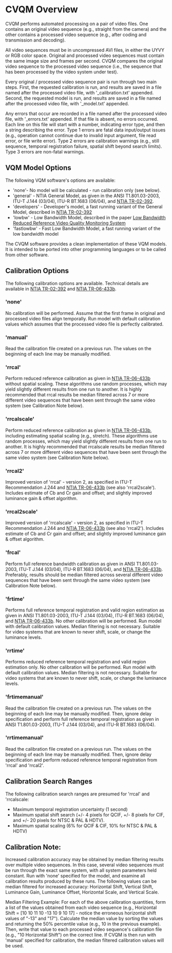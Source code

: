 # CVQM Overview
CVQM performs automated processing on a pair of video files. One contains an original video sequence (e.g., straight from the camera) and the other contains a processed video sequence (e.g., after coding and transmission and decoding). 

All video sequences must be in uncompressed AVI files, in either the UYVY or RGB color space. Original and processed video sequences must contain the same image size and frames per second. CVQM compares the original video sequence to the processed video sequence (i.e., the sequence that has been processed by the video system under test). 

Every original / processed video sequence pair is run through two main steps. First, the requested calibration is run, and results are saved in a file named after the processed video file, with '_calibration.txt' appended. Second, the requested model is run, and results are saved in a file named after the processed video file, with '_model.txt' appended.

Any errors that occur are recorded in a file named after the processed video file, with '_errors.txt' appended. If that file is absent, no errors occurred. Each line on this file will start with a number, indicating error type, and then a string describing the error. 
Type 1 errors are fatal data input/output issues (e.g., operation cannot continue due to invalid input argument, file read error, or file write error). Type 2 errors are calibration warnings (e.g., still sequence, temporal registration failure, spatial shift beyond search limits). Type 3 errors are non-fatal warnings.

## VQM Model Options
The following VQM software's options are available:

* 'none'- No model will be calculated - run calibration only (see below).
* 'general' - NTIA General Model, as given in the ANSI T1.801.03-2003, ITU-T J.144 (03/04), ITU-R BT.1683 (06/04), and [NTIA TR-02-392](https://its.ntia.gov/publications/details?pub=2423). 
* 'developers' - Developer's model, a fast running variant of the General Model, described in [NTIA TR-02-392](https://its.ntia.gov/publications/details?pub=2423)
* 'lowbw' - Low Bandwidth Model, described in the paper [Low Bandwidth Reduced Reference Video Quality Monitoring System](https://its.ntia.gov/publications/details?pub=2575)
* 'fastlowbw' - Fast Low Bandwidth Model, a fast running variant of the low bandwidth model 

The CVQM software provides a clean implementation of these VQM models. 
It is intended to be ported into other programming languages or to be called from other software. 

## Calibration Options
The following calibration options are available. 
Technical details are available in [NTIA TR-02-392](https://its.ntia.gov/publications/details?pub=2423) and [NTIA TR-06-433b](https://its.ntia.gov/publications/details?pub=2465).

### 'none'
No calibration will be performed. Assume that the first frame in original and processed video files align temporally. Run model with default calibration values which assumes that the processed video file is perfectly calibrated.

### 'manual' 
Read the calibration file created on a previous run. The values on the beginning of each line may be manually modified.

### 'rrcal' 
Perform reduced reference calibration as given in [NTIA TR-06-433b](https://its.ntia.gov/publications/details?pub=2465) without spatial scaling. These algorithms use random processes, which may yield slightly different results from one run to another. 
It is highly recommended that rrcal results be median filtered across 7 or more different video sequences that have been sent through the same video system (see Calibration Note below).

### 'rrcalscale' 
Perform reduced reference calibration as given in [NTIA TR-06-433b](https://its.ntia.gov/publications/details?pub=2465), including estimating spatial scaling (e.g., stretch). These algorithms use random processes, which may yield slightly different results from one run to another. 
It is highly recommended that rrcalscale results be median filtered across 7 or more different video sequences that have been sent through the same video system (see Calibration Note below).

### 'rrcal2' 
Improved version of 'rrcal' - version 2, as specified in ITU-T Recommendation J.244 and [NTIA TR-06-433b](https://its.ntia.gov/publications/details?pub=2465) (see also 'rrcal2scale'). Includes estimate of Cb and Cr gain and offset; and slightly improved luminance gain & offset algorithm.

### 'rrcal2scale' 
Improved version of 'rrcalscale' - version 2, as specified in ITU-T Recommendation J.244 and [NTIA TR-06-433b](https://its.ntia.gov/publications/details?pub=2465) (see also 'rrcal2'). Includes estimate of Cb and Cr gain and offset; and slightly improved luminance gain & offset algorithm.

### 'frcal' 
Perform full reference bandwidth calibration as given in ANSI T1.801.03-2003, ITU-T J.144 (03/04), ITU-R BT.1683 (06/04), and [NTIA TR-06-433b](https://its.ntia.gov/publications/details?pub=2465). 
Preferably, results should be median filtered across several different video sequences that have been sent through the same video system (see Calibration Note below).

### 'frtime' 
Performs full reference temporal registration and valid region estimation as given in ANSI T1.801.03-2003, ITU-T J.144 (03/04), ITU-R BT.1683 (06/04), and [NTIA TR-06-433b](https://its.ntia.gov/publications/details?pub=2465). No other calibration will be performed. 
Run model with default calibration values. Median filtering is not necessary. Suitable for video systems that are known to never shift, scale, or change the luminance levels.

### 'rrtime' 
Performs reduced reference temporal registration and valid region estimation only. No other calibration will be performed. Run model with default calibration values. Median filtering is not necessary. 
Suitable for video systems that are known to never shift, scale, or change the luminance levels.

### 'frtimemanual' 
Read the calibration file created on a previous run. The values on the beginning of each line may be manually modified. 
Then, ignore delay specification and perform full reference temporal registration as given in ANSI T1.801.03-2003, ITU-T J.144 (03/04), and ITU-R BT.1683 (06/04).

### 'rrtimemanual' 
Read the calibration file created on a previous run. The values on the beginning of each line may be manually modified. Then, ignore delay specification and perform reduced reference temporal registration from 'rrcal' and 'rrcal2'.

## Calibration Search Ranges
The following calibration search ranges are presumed for 'rrcal' and 'rrcalscale:

* Maximum temporal registration uncertainty (1 second)
* Maximum spatial shift search (+/- 4 pixels for QCIF, +/- 8 pixels for CIF, and +/- 20 pixels for NTSC & PAL & HDTV).
* Maximum spatial scaling (6% for QCIF & CIF, 10% for NTSC & PAL & HDTV)

## Calibration Note:
Increased calibration accuracy may be obtained by median filtering results over multiple video sequences. In this case, several video sequences must be run through the exact same system, with all system parameters held constant. 
Run with 'none' specified for the model, and examine all calibration results produced by these runs. The following values can be median filtered for increased accuracy: Horizontal Shift, Vertical Shift, Luminance Gain, Luminance Offset, Horizontal Scale, and Vertical Scale.

Median Filtering Example: For each of the above calibration quantities, form a list of the values obtained from each video sequence (e.g., Horizontal Shift = [10 10 11 10 -13 10 9 10 17] - notice the erroneous horizontal shift values of "-13" and "17").
Calculate the median value by sorting the values and returning the 50% percentile value (e.g., 10 in the previous example). Then, write that value to each processed video sequence's calibration file (e.g., "10 Horizontal Shift") on the correct line. 
If CVQM is then run with 'manual' specified for calibration, the median filtered calibration values will be used.
